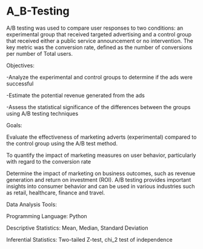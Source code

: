 # A_B-Testing


A/B testing was used to compare user responses to two conditions: an experimental group that received targeted advertising and a control group that received either a public service announcement or no intervention. The key metric was the conversion rate, defined as the number of conversions per number of Total users.



Objectives:



-Analyze the experimental and control groups to determine if the ads were successful


-Estimate the potential revenue generated from the ads


-Assess the statistical significance of the differences between the groups using A/B testing techniques


Goals:



Evaluate the effectiveness of marketing adverts (experimental) compared to the control group using the A/B test method.

To quantify the impact of marketing measures on user behavior, particularly with regard to the conversion rate

Determine the impact of marketing on business outcomes, such as revenue generation and return on investment (ROI). A/B testing provides important insights into consumer behavior and can be used in various industries such as retail, healthcare, finance and travel.








Data Analysis Tools:


Programming Language: Python


Descriptive Statistics: Mean, Median, Standard Deviation


Inferential Statistics: Two-tailed Z-test, chi_2 test of independence
